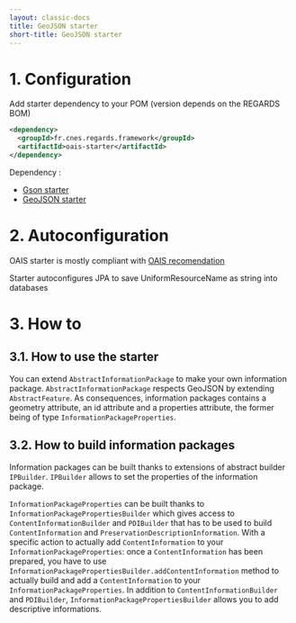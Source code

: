 ```yaml
---
layout: classic-docs
title: GeoJSON starter
short-title: GeoJSON starter
---
```


# 1\. Configuration

Add starter dependency to your POM (version depends on the REGARDS BOM)
```xml
<dependency>
  <groupId>fr.cnes.regards.framework</groupId>
  <artifactId>oais-starter</artifactId>
</dependency>
```

Dependency :
- [Gson starter](/regards-framework/starters/gson-starter/)
- [GeoJSON starter](/regards-framework/starters/gsonjson-starter/)

# 2\. Autoconfiguration

OAIS starter is mostly compliant with [OAIS recomendation](https://public.ccsds.org/pubs/650x0m2.pdf)

Starter autoconfigures JPA to save UniformResourceName as string into databases 

# 3\. How to

## 3.1. How to use the starter

You can extend `AbstractInformationPackage` to make your own information package. `AbstractInformationPackage` respects GeoJSON by extending `AbstractFeature`. As consequences, information packages contains a geometry attribute, an id attribute and a properties attribute, the former being of type `InformationPackageProperties`.

## 3.2. How to build information packages

Information packages can be built thanks to extensions of abstract builder `IPBuilder`. `IPBuilder` allows to set the properties of the information package.

`InformationPackageProperties` can be built thanks to `InformationPackagePropertiesBuilder` which gives access to `ContentInformationBuilder` and `PDIBuilder` that has to be used to build `ContentInformation` and `PreservationDescriptionInformation`. With a specific action to actually add `ContentInformation` to your `InformationPackageProperties`: once a `ContentInformation` has been prepared, you have to use `InformationPackagePropertiesBuilder.addContentInformation` method to actually build and add a `ContentInformation` to your `InformationPackageProperties`. In addition to `ContentInformationBuilder` and `PDIBuilder`, `InformationPackagePropertiesBuilder` allows you to add descriptive informations.
